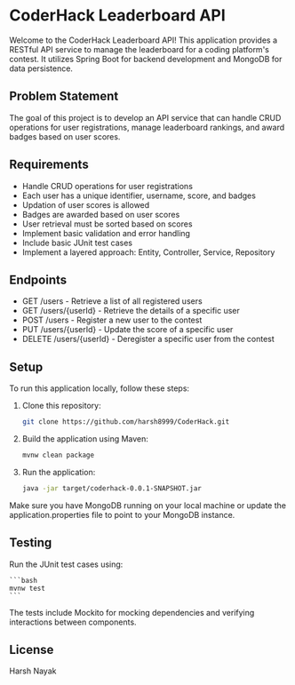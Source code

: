# CoderHack Leaderboard API

Welcome to the CoderHack Leaderboard API! This application provides a RESTful API service to manage the leaderboard for a coding platform's contest. It utilizes Spring Boot for backend development and MongoDB for data persistence.

## Problem Statement

The goal of this project is to develop an API service that can handle CRUD operations for user registrations, manage leaderboard rankings, and award badges based on user scores.

## Requirements

- Handle CRUD operations for user registrations
- Each user has a unique identifier, username, score, and badges
- Updation of user scores is allowed
- Badges are awarded based on user scores
- User retrieval must be sorted based on scores
- Implement basic validation and error handling
- Include basic JUnit test cases
- Implement a layered approach: Entity, Controller, Service, Repository

## Endpoints

- GET /users - Retrieve a list of all registered users
- GET /users/{userId} - Retrieve the details of a specific user
- POST /users - Register a new user to the contest
- PUT /users/{userId} - Update the score of a specific user
- DELETE /users/{userId} - Deregister a specific user from the contest

## Setup

To run this application locally, follow these steps:

1. Clone this repository:

   ```bash
   git clone https://github.com/harsh8999/CoderHack.git
   ```

2. Build the application using Maven:
    ```bash
   mvnw clean package
   ```

3. Run the application:
    ```bash
    java -jar target/coderhack-0.0.1-SNAPSHOT.jar
    ```

Make sure you have MongoDB running on your local machine or update the application.properties file to point to your MongoDB instance.

## Testing
Run the JUnit test cases using:

    ```bash
    mvnw test
    ```
The tests include Mockito for mocking dependencies and verifying interactions between components.



## License
Harsh Nayak